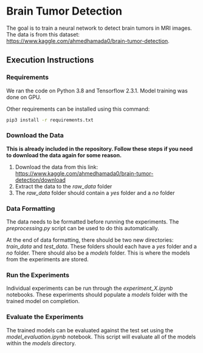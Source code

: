 # Brain Tumor Detection

The goal is to train a neural network to detect brain tumors in MRI images. The data is from this dataset: https://www.kaggle.com/ahmedhamada0/brain-tumor-detection.

## Execution Instructions

### Requirements
We ran the code on Python 3.8 and Tensorflow 2.3.1. Model training was done on GPU.

Other requirements can be installed using this command:
```bash
pip3 install -r requirements.txt
```

### Download the Data

**This is already included in the repository. Follow these steps if you need to download the data again for some reason.**

 1. Download the data from this link: https://www.kaggle.com/ahmedhamada0/brain-tumor-detection/download
 2. Extract the data to the *raw_data* folder
 3. The *raw_data* folder should contain a *yes* folder and a *no* folder

 ### Data Formatting
 The data needs to be formatted before running the experiments. The *preprocessing.py* script can be used to do this automatically.

 At the end of data formatting, there should be two new directories: *train_data* and *test_data*. These folders should each have a *yes* folder and a *no* folder. There should also be a *models* folder. This is where the models from the experiments are stored.
 
 ### Run the Experiments
 Individual experiments can be run through the *experiment_X.ipynb* notebooks. These experiments should populate a *models* folder with the trained model on completion.

 ### Evaluate the Experiments
The trained models can be evaluated against the test set using the *model_evaluation.ipynb* notebook. This script will evaluate all of the models within the *models* directory.
